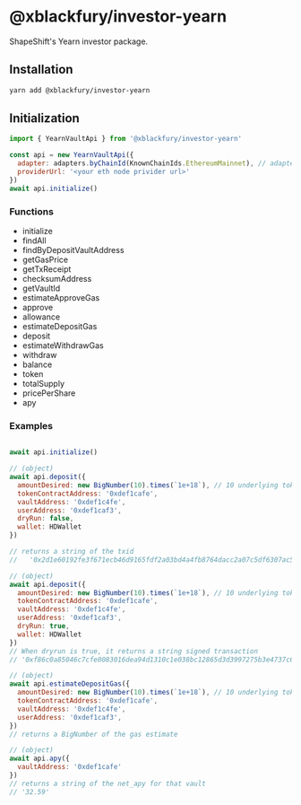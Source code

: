 # @xblackfury/investor-yearn

ShapeShift's Yearn investor package.

## Installation

```bash
yarn add @xblackfury/investor-yearn
```

## Initialization

```javascript
import { YearnVaultApi } from '@xblackfury/investor-yearn'

const api = new YearnVaultApi({
  adapter: adapters.byChainId(KnownChainIds.EthereumMainnet), // adapter is an ETH @xblackfury/chain-adapters
  providerUrl: '<your eth node privider url>'
})
await api.initialize()
```

### Functions

* initialize
* findAll
* findByDepositVaultAddress
* getGasPrice
* getTxReceipt
* checksumAddress
* getVaultId
* estimateApproveGas
* approve
* allowance
* estimateDepositGas
* deposit
* estimateWithdrawGas
* withdraw
* balance
* token
* totalSupply
* pricePerShare
* apy

### Examples
```javascript

await api.initialize()

// (object)
await api.deposit({
  amountDesired: new BigNumber(10).times(`1e+18`), // 10 underlying tokens
  tokenContractAddress: '0xdef1cafe',
  vaultAddress: '0xdef1c4fe',
  userAddress: '0xdef1caf3',
  dryRun: false,
  wallet: HDWallet
})

// returns a string of the txid
//   '0x2d1e60192fe3f671ecb46d9165fdf2a03bd4a4fb8764dacc2a07c5df6307ac59'

// (object)
await api.deposit({
  amountDesired: new BigNumber(10).times(`1e+18`), // 10 underlying tokens
  tokenContractAddress: '0xdef1cafe',
  vaultAddress: '0xdef1c4fe',
  userAddress: '0xdef1caf3',
  dryRun: true,
  wallet: HDWallet
})
// When dryrun is true, it returns a string signed transaction
// '0xf86c0a85046c7cfe0083016dea94d1310c1e038bc12865d3d3997275b3e4737c6302880b503be34d9fe80080269fc7eaaa9c21f59adf8ad43ed66cf5ef9ee1c317bd4d32cd65401e7aaca47cfaa0387d79c65b90be6260d09dcfb780f29dd8133b9b1ceb20b83b7e442b4bfc30cb'

// (object)
await api.estimateDepositGas({
  amountDesired: new BigNumber(10).times(`1e+18`), // 10 underlying tokens
  tokenContractAddress: '0xdef1cafe',
  vaultAddress: '0xdef1c4fe',
  userAddress: '0xdef1caf3',
})
// returns a BigNumber of the gas estimate

// (object)
await api.apy({
  vaultAddress: '0xdef1cafe'
})
// returns a string of the net_apy for that vault
// '32.59'
```
